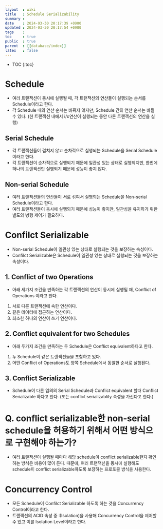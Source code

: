 ```yaml
---
layout  : wiki
title   : Schedule Serializability
summary : 
date    : 2024-03-30 20:17:39 +0900
updated : 2024-03-30 20:17:54 +0900
tags    : 
toc     : true
public  : true
parent  : [[database/index]]
latex   : false
---
```

* TOC
{:toc}

# Schedule
- 여러 트랜잭션이 동시에 실행될 때, 각 트랜잭션의 연산들이 실행되는 순서를 Schedule이라고 한다.
- 각 Schedule 내의 연산 순서는 바뀌지 않지만, Schedule 간의 연산 순서는 바뀔 수 있다.
(한 트랜잭션 내에서 i/o연산이 실행되는 동안 다른 트랜잭션의 연산을 실행)

## Serial Schedule
- 각 트랜잭션들이 겹치지 않고 순차적으로 실행되는 Schedule을 Serial Schedule이라고 한다.
- 각 트랜잭션이 순차적으로 실행되기 때문에 일관성 있는 상태로 실행되지만, 한번에 하나의 트랜잭션만 실행되기 때문에 성능이 좋지 않다.

##  Non-serial Schedule
- 여러 트랜잭션들의 연산들이 서로 섞여서 실행되는 Schedule을 Non-serial Schedule이라고 한다.
- 여러 트랜잭션들이 동시에 실행되기 때문에 성능이 좋지만, 일관성을 유지하기 위한 별도의 병행 제어가 필요하다.

# Confilct Serializable
- Non-serial Schedule이 일관성 있는 상태로 실행되는 것을 보장하는 속성이다.
- Confilct Serializable은 Schedule이 일관성 있는 상태로 실행되는 것을 보장하는 속성이다.

## 1. Conflict of two Operations
- 아래 세가지 조건을 만족하는 각 트랜잭션의 연산이 동시에 실행될 때, Conflict of Operations 이라고 한다.
1. 서로 다른 트랜잭션에 속한 연산이다.
2. 같은 데이터에 접근하는 연산이다.
3. 최소한 하나의 연산이 쓰기 연산이다.

## 2. Conflict equivalent for two Schedules
- 아래 두가지 조건을 만족하는 두 Schedule은 Conflict equivalent하다고 한다.
1. 두 Schedule이 같은 트랜잭션들을 포함하고 있다.
2. 어떤 Conflict of Operations도 양쪽 Schedule에서 동일한 순서로 실행된다.

## 3. Conflict Serializable
- Schedule이 다른 임의의 Serial Schedule과 Conflict equivalent 할때 Conflict Serializable 하다고 한다. (또는 conflict serializablity 속성을 가진다고 한다.)

# Q. conflict serializable한 non-serial schedule을 허용하기 위해서 어떤 방식으로 구현해야 하는가? 
- 여러 트랜잭션이 실행될 때마다 해당 schedule이 conflict serializable한지 확인하는 방식은 비용이 많이 든다. 때문에, 여러 트랜잭션을 동시에 실행해도 schedule이 conflict serializable하도록 보장하는 프로토콜 방식을 사용한다.

# Concurrency Control
- 모든 Schedule이 Confilct Serializable 하도록 하는 것을 Concurrency Control이라고 한다.
- 트랜잭션의 ACID 속성 중 I(Isolation)을 사용해 Concurrency Control을 제어할 수 있고 이를 Isolation Level이라고 한다.